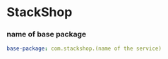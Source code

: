 # StackShop



### name of base package    
```yaml
base-package: com.stackshop.(name of the service)
```

